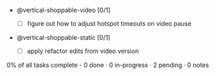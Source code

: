 
- @vertical-shoppable-video [0/1]
   -  ☐  figure out how to adjust hotspot timeouts on video pause

- @vertical-shoppable-static [0/1]
   -  ☐  apply refactor edits from video version

0% of all tasks complete   - 
0 done · 0 in-progress · 2 pending · 0 notes 


